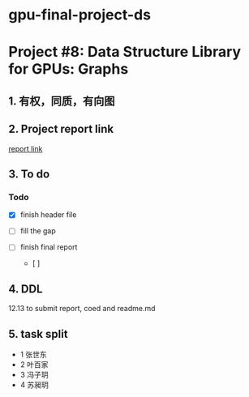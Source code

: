# gpu-final-project-ds 

# Project #8: Data Structure Library for GPUs: Graphs

## 1. 有权，同质，有向图

## 2. Project report link
[report link](https://www.overleaf.com/5446618226vkrkpmmqqckf#965552)

## 3. To do

### Todo

- [x] finish header file  
- [ ] fill the gap 

- [ ] finish final report
    - [ ]



## 4. DDL
12.13 to submit report, coed and readme.md

## 5. task split
 - 1 张世东
 - 2 叶百家
 - 3 冯子玥
 - 4 苏昶玥
